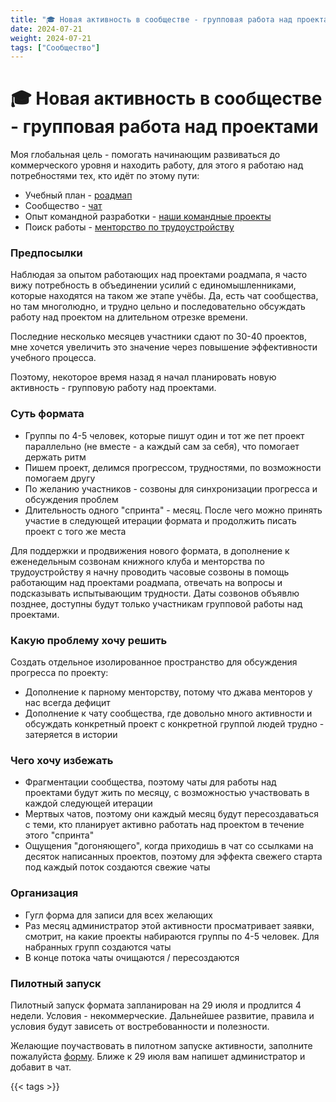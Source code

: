 ```yaml
---
title: "🎓 Новая активность в сообществе - групповая работа над проектами"
date: 2024-07-21
weight: 2024-07-21
tags: ["Сообщество"]
---
```


# 🎓 Новая активность в сообществе - групповая работа над проектами

Моя глобальная цель - помогать начинающим развиваться до коммерческого уровня и находить работу, для этого я работаю над потребностями тех, кто идёт по этому пути:

- Учебный план - [роадмап](https://zhukovsd.github.io/java-backend-learning-course/)
- Сообщество - [чат](https://t.me/zhukovsd_it_chat)
- Опыт командной разработки - [наши командные проекты](https://t.me/zhukovsd_it_mentor/115)
- Поиск работы - [менторство по трудоустройству](https://telegra.ph/Mentorstvo-po-trudoustrojstvu-06-08)

### Предпосылки

Наблюдая за опытом работающих над проектами роадмапа, я часто вижу потребность в объединении усилий с единомышленниками, которые находятся на таком же этапе учёбы. Да, есть чат сообщества, но там многолюдно, и трудно цельно и последовательно обсуждать работу над проектом на длительном отрезке времени.

Последние несколько месяцев участники сдают по 30-40 проектов, мне хочется увеличить это значение через повышение эффективности учебного процесса.

Поэтому, некоторое время назад я начал планировать новую активность - групповую работу над проектами.

### Суть формата

- Группы по 4-5 человек, которые пишут один и тот же пет проект параллельно (не вместе - а каждый сам за себя), что помогает держать ритм
- Пишем проект, делимся прогрессом, трудностями, по возможности помогаем другу
- По желанию участников - созвоны для синхронизации прогресса и обсуждения проблем
- Длительность одного "спринта" - месяц. После чего можно принять участие в следующей итерации формата и продолжить писать проект с того же места

Для поддержки и продвижения нового формата, в дополнение к еженедельным созвонам книжного клуба и менторства по трудоустройству я начну проводить часовые созвоны в помощь работающим над проектами роадмапа, отвечать на вопросы и подсказывать испытывающим трудности. Даты созвонов объявлю позднее, доступны будут только участникам групповой работы над проектами.

### Какую проблему хочу решить

Cоздать отдельное изолированное пространство для обсуждения прогресса по проекту:

- Дополнение к парному менторству, потому что джава менторов у нас всегда дефицит
- Дополнение к чату сообщества, где довольно много активности и обсуждать конкретный проект с конкретной группой людей трудно - затеряется в истории 

### Чего хочу избежать

- Фрагментации сообщества, поэтому чаты для работы над проектами будут жить по месяцу, с возможностью участвовать в каждой следующей итерации
- Мертвых чатов, поэтому они каждый месяц будут пересоздаваться с теми, кто планирует активно работать над проектом в течение этого "спринта"
- Ощущения "догоняющего", когда приходишь в чат со ссылками на десяток написанных проектов, поэтому для эффекта свежего старта под каждый поток создаются свежие чаты

### Организация

- Гугл форма для записи для всех желающих
- Раз месяц администратор этой активности просматривает заявки, смотрит, на какие проекты набираются группы по 4-5 человек. Для набранных групп создаются чаты
- В конце потока чаты очищаются / пересоздаются

### Пилотный запуск

Пилотный запуск формата запланирован на 29 июля и продлится 4 недели. Условия - некоммерческие. Дальнейшее развитие, правила и условия будут зависеть от востребованности и полезности.

Желающие поучаствовать в пилотном запуске активности, заполните пожалуйста [форму](https://forms.gle/zbxYd8tqyXgKjHMT8). Ближе к 29 июля вам напишет администратор и добавит в чат.

{{< tags >}}